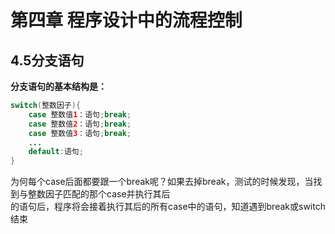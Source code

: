 # 第四章 程序设计中的流程控制
## 4.5分支语句  
**分支语句的基本结构是：**  
```Java
switch(整数因子){
    case 整数值1：语句;break;
    case 整数值2：语句;break;
    case 整数值3：语句;break;
    ...
    default:语句;
}
```
为何每个case后面都要跟一个break呢？如果去掉break，测试的时候发现，当找到与整数因子匹配的那个case并执行其后  
的语句后，程序将会接着执行其后的所有case中的语句，知道遇到break或switch结束
